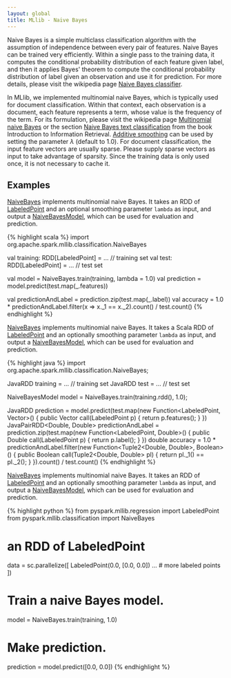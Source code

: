 ```yaml
---
layout: global
title: MLlib - Naive Bayes
---
```


Naive Bayes is a simple multiclass classification algorithm with the assumption of independence
between every pair of features. Naive Bayes can be trained very efficiently. Within a single pass to
the training data, it computes the conditional probability distribution of each feature given label,
and then it applies Bayes' theorem to compute the conditional probability distribution of label
given an observation and use it for prediction. For more details, please visit the wikipedia page
[Naive Bayes classifier](http://en.wikipedia.org/wiki/Naive_Bayes_classifier).

In MLlib, we implemented multinomial naive Bayes, which is typically used for document
classification. Within that context, each observation is a document, each feature represents a term,
whose value is the frequency of the term. For its formulation, please visit the wikipedia page
[Multinomial naive Bayes](http://en.wikipedia.org/wiki/Naive_Bayes_classifier#Multinomial_naive_Bayes)
or the section
[Naive Bayes text classification](http://nlp.stanford.edu/IR-book/html/htmledition/naive-bayes-text-classification-1.html)
from the book Introduction to Information
Retrieval. [Additive smoothing](http://en.wikipedia.org/wiki/Lidstone_smoothing) can be used by
setting the parameter $\lambda$ (default to $1.0$). For document classification, the input feature
vectors are usually sparse. Please supply sparse vectors as input to take advantage of
sparsity. Since the training data is only used once, it is not necessary to cache it.

## Examples

<div class="codetabs">
<div data-lang="scala" markdown="1">

[NaiveBayes](api/mllib/index.html#org.apache.spark.mllib.classification.NaiveBayes$) implements
multinomial naive Bayes. It takes an RDD of
[LabeledPoint](api/mllib/index.html#org.apache.spark.mllib.regression.LabeledPoint) and an optional
smoothing parameter `lambda` as input, and output a
[NaiveBayesModel](api/mllib/index.html#org.apache.spark.mllib.classification.NaiveBayesModel), which
can be used for evaluation and prediction.

{% highlight scala %}
import org.apache.spark.mllib.classification.NaiveBayes

val training: RDD[LabeledPoint] = ... // training set
val test: RDD[LabeledPoint] = ... // test set

val model = NaiveBayes.train(training, lambda = 1.0)
val prediction = model.predict(test.map(_.features))

val predictionAndLabel = prediction.zip(test.map(_.label))
val accuracy = 1.0 * predictionAndLabel.filter(x => x._1 == x._2).count() / test.count()
{% endhighlight %}
</div>

<div data-lang="java" markdown="1">

[NaiveBayes](api/mllib/index.html#org.apache.spark.mllib.classification.NaiveBayes$) implements
multinomial naive Bayes. It takes a Scala RDD of
[LabeledPoint](api/mllib/index.html#org.apache.spark.mllib.regression.LabeledPoint) and an
optionally smoothing parameter `lambda` as input, and output a
[NaiveBayesModel](api/mllib/index.html#org.apache.spark.mllib.classification.NaiveBayesModel), which
can be used for evaluation and prediction.

{% highlight java %}
import org.apache.spark.mllib.classification.NaiveBayes;

JavaRDD<LabeledPoint> training = ... // training set
JavaRDD<LabeledPoint> test = ... // test set

NaiveBayesModel model = NaiveBayes.train(training.rdd(), 1.0);

JavaRDD<Double> prediction = model.predict(test.map(new Function<LabeledPoint, Vector>() {
    public Vector call(LabeledPoint p) {
      return p.features();
    }
  })
JavaPairRDD<Double, Double> predictionAndLabel = 
  prediction.zip(test.map(new Function<LabeledPoint, Double>() {
    public Double call(LabeledPoint p) {
      return p.label();
    }
  })
double accuracy = 1.0 * predictionAndLabel.filter(new Function<Tuple2<Double, Double>, Boolean>() {
    public Boolean call(Tuple2<Double, Double> pl) {
      return pl._1() == pl._2();
    }
  }).count() / test.count()
{% endhighlight %}
</div>

<div data-lang="python" markdown="1">

[NaiveBayes](api/pyspark/pyspark.mllib.classification.NaiveBayes-class.html) implements multinomial
naive Bayes. It takes an RDD of
[LabeledPoint](api/pyspark/pyspark.mllib.regression.LabeledPoint-class.html) and an optionally
smoothing parameter `lambda` as input, and output a
[NaiveBayesModel](api/pyspark/pyspark.mllib.classification.NaiveBayesModel-class.html), which can be
used for evaluation and prediction.

<!--- TODO: Make Python's example consistent with Scala's and Java's. --->
{% highlight python %}
from pyspark.mllib.regression import LabeledPoint
from pyspark.mllib.classification import NaiveBayes

# an RDD of LabeledPoint
data = sc.parallelize([
  LabeledPoint(0.0, [0.0, 0.0])
  ... # more labeled points
])

# Train a naive Bayes model.
model = NaiveBayes.train(training, 1.0)

# Make prediction.
prediction = model.predict([0.0, 0.0])
{% endhighlight %}

</div>
</div>
